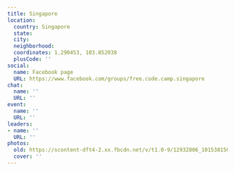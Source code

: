```yaml
---
title: Singapore
location:
  country: Singapore
  state: 
  city: 
  neighborhood: 
  coordinates: 1.290453, 103.852038
  plusCode: ''
social:
  name: Facebook page
  URL: https://www.facebook.com/groups/free.code.camp.singapore
chat:
  name: ''
  URL: ''
event:
  name: ''
  URL: ''
leaders:
- name: ''
  URL: ''
photos:
  old: https://scontent-dft4-2.xx.fbcdn.net/v/t1.0-9/12932806_10153815026644584_848254471743761253_n.jpg?oh=cfd7e3cd0f7a2c8477b60ee32240eada&oe=594DF714
  cover: ''
---
```


